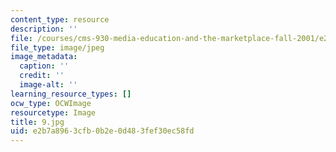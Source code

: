 ```yaml
---
content_type: resource
description: ''
file: /courses/cms-930-media-education-and-the-marketplace-fall-2001/e2b7a8963cfb0b2e0d483fef30ec58fd_9.jpg
file_type: image/jpeg
image_metadata:
  caption: ''
  credit: ''
  image-alt: ''
learning_resource_types: []
ocw_type: OCWImage
resourcetype: Image
title: 9.jpg
uid: e2b7a896-3cfb-0b2e-0d48-3fef30ec58fd
---
```

